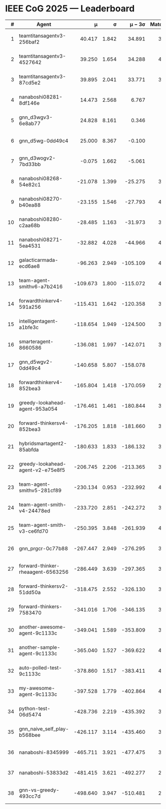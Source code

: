 # IEEE CoG 2025 — Leaderboard

| # | Agent | μ | σ | μ − 3σ | Matches | Updated |
|---:|---|---:|---:|---:|---:|---|
| 1 | teamtitansagentv3-256baf2 | 40.417 | 1.842 | 34.891 | 3920 | 2025-08-29 15:04 |
| 2 | teamtitansagentv3-4527642 | 39.250 | 1.654 | 34.288 | 4000 | 2025-08-29 15:04 |
| 3 | teamtitansagentv3-87cd5e2 | 39.895 | 2.041 | 33.771 | 3740 | 2025-08-29 15:04 |
| 4 | nanaboshi08281-8df146e | 14.473 | 2.568 | 6.767 | 146 | 2025-08-29 15:04 |
| 5 | gnn_d3wgv3-6e8ab77 | 24.828 | 8.161 | 0.346 | 118 | 2025-08-29 15:04 |
| 6 | gnn_d5wg-0dd49c4 | 25.000 | 8.367 | -0.100 | 80 | 2025-08-29 15:04 |
| 7 | gnn_d3wogv2-7bd33bb | -0.075 | 1.662 | -5.061 | 164 | 2025-08-29 15:04 |
| 8 | nanaboshi08268-54e82c1 | -21.078 | 1.399 | -25.275 | 3820 | 2025-08-29 15:04 |
| 9 | nanaboshi08270-b40ea88 | -23.155 | 1.546 | -27.793 | 4000 | 2025-08-29 15:04 |
| 10 | nanaboshi08280-c2aa68b | -28.485 | 1.163 | -31.973 | 3400 | 2025-08-29 15:04 |
| 11 | nanaboshi08271-5ea4531 | -32.882 | 4.028 | -44.966 | 4260 | 2025-08-29 15:04 |
| 12 | galacticarmada-ecd6ae8 | -96.263 | 2.949 | -105.109 | 4020 | 2025-08-29 15:04 |
| 13 | team-agent-smithv6-a7b2416 | -109.673 | 1.800 | -115.072 | 4080 | 2025-08-29 15:04 |
| 14 | forwardthinkerv4-591a256 | -115.431 | 1.642 | -120.358 | 3338 | 2025-08-29 15:04 |
| 15 | intelligentagent-a1bfe3c | -118.654 | 1.949 | -124.500 | 3609 | 2025-08-29 15:04 |
| 16 | smarteragent-8660586 | -136.081 | 1.997 | -142.071 | 3151 | 2025-08-29 15:04 |
| 17 | gnn_d5wgv2-0dd49c4 | -140.658 | 5.807 | -158.078 | 120 | 2025-08-29 15:04 |
| 18 | forwardthinkerv4-852bea3 | -165.804 | 1.418 | -170.059 | 2886 | 2025-08-29 15:04 |
| 19 | greedy-lookahead-agent-953a054 | -176.461 | 1.461 | -180.844 | 3594 | 2025-08-29 15:04 |
| 20 | forward-thinkersv4-852bea3 | -176.205 | 1.818 | -181.660 | 3057 | 2025-08-29 15:04 |
| 21 | hybridsmartagent2-85abfda | -180.633 | 1.833 | -186.132 | 3485 | 2025-08-29 15:04 |
| 22 | greedy-lookahead-agent-v2-e75e8f5 | -206.745 | 2.206 | -213.365 | 3746 | 2025-08-29 15:04 |
| 23 | team-agent-smithv5-281cf89 | -230.134 | 0.953 | -232.992 | 4020 | 2025-08-29 15:04 |
| 24 | team-agent-smith-v4-24478ed | -233.720 | 2.851 | -242.272 | 3598 | 2025-08-29 15:04 |
| 25 | team-agent-smith-v3-ce6fd70 | -250.395 | 3.848 | -261.939 | 4378 | 2025-08-29 15:04 |
| 26 | gnn_prgcr-0c77b88 | -267.447 | 2.949 | -276.295 | 3750 | 2025-08-29 15:04 |
| 27 | forward-thinker-rheaagent-6563256 | -286.449 | 3.639 | -297.365 | 3342 | 2025-08-29 15:04 |
| 28 | forward-thinkersv2-51dd50a | -318.475 | 2.552 | -326.130 | 3742 | 2025-08-29 15:04 |
| 29 | forward-thinkers-7583470 | -341.016 | 1.706 | -346.135 | 3840 | 2025-08-29 15:04 |
| 30 | another-awesome-agent-9c1133c | -349.041 | 1.589 | -353.809 | 3540 | 2025-08-29 15:04 |
| 31 | another-sample-agent-9c1133c | -365.040 | 1.527 | -369.622 | 4140 | 2025-08-29 15:04 |
| 32 | auto-polled-test-9c1133c | -378.860 | 1.517 | -383.411 | 4180 | 2025-08-29 15:04 |
| 33 | my-awesome-agent-9c1133c | -397.528 | 1.779 | -402.864 | 4100 | 2025-08-29 15:04 |
| 34 | python-test-06d5474 | -428.736 | 2.219 | -435.392 | 3370 | 2025-08-29 15:04 |
| 35 | gnn_naive_self_play-b568bee | -426.117 | 3.114 | -435.460 | 3380 | 2025-08-29 15:04 |
| 36 | nanaboshi-8345999 | -465.711 | 3.921 | -477.475 | 3160 | 2025-08-29 15:04 |
| 37 | nanaboshi-53833d2 | -481.415 | 3.621 | -492.277 | 2900 | 2025-08-29 15:04 |
| 38 | gnn-vs-greedy-493cc7d | -498.640 | 3.947 | -510.481 | 2980 | 2025-08-29 15:04 |

